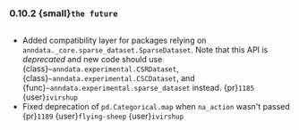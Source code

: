 ### 0.10.2 {small}`the future`

```{rubric} Bugfix
```

* Added compatibility layer for packages relying on `anndata._core.sparse_dataset.SparseDataset`.
  Note that this API is *deprecated* and new code should use {class}`~anndata.experimental.CSRDataset`, {class}`~anndata.experimental.CSCDataset`, and {func}`~anndata.experimental.sparse_dataset` instead.
  {pr}`1185` {user}`ivirshup`
* Fixed deprecation of `pd.Categorical.map` when `na_action` wasn't passed {pr}`1189` {user}`flying-sheep` {user}`ivirshup`

```{rubric} Documentation
```

```{rubric} Performance
```
